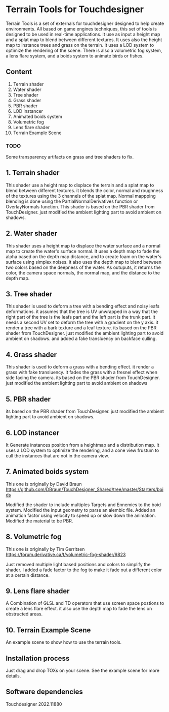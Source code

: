 # Terrain Tools for Touchdesigner 
Terrain Tools is a set of externals for touchdesigner designed to help create environments.
All based on game engines techniques, this set of tools is designed to be used in real-time applications.
It use as input a height map and a splat map to blend between different textures.
It uses also the height map to instance trees and grass on the terrain.
It uses a LOD system to optimize the rendering of the scene.
There is also a volumetric fog system, a lens flare system, 
and a boids system to animate birds or fishes.

## Content
1. Terrain shader
2. Water shader
3. Tree shader
4. Grass shader
5. PBR shader
6. LOD instancer
7. Animated boids system
8. Volumetric fog
9. Lens flare shader
10. Terrain Example Scene                   


### TODO
Some transparency artifacts on grass and tree shaders to fix.


## 1. Terrain shader
This shader use a height map to displace the terrain and a splat map to blend between different textures.
it blends the color, normal and roughness of the textures using the 3 channels of the splat map.
Normal mappping blending is done using the PartialNormalDerivatives function or OverlayNormals function.
This shader is based on the PBR shader from TouchDesigner.
just modified the ambient lighting part to avoid ambient on shadows.

## 2. Water shader
This shader uses a height map to displace the water surface and a normal map to create the water's surface normal. 
It uses a depth map to fade the alpha based on the depth map distance, and to create foam on the water's surface using simplex noises.
it also uses the depth map to blend between two colors based on the deepness of the water.
As outuputs, it returns the color, the camera space normals, the normal map, and the distance to the depth map.

## 3. Tree shader
This shader is used to deform a tree with a bending effect and noisy leafs deformations.
it assumes that the tree is UV unwrapped in a way that the right part of the tree is the leafs part and the left part is the trunk part.
it needs a second UV set to deform the tree with a gradient on the y axis.
it render a tree with a bark texture and a leaf texture.
its based on the PBR shader from TouchDesigner.
just modified the ambient lighting part to avoid ambient on shadows. 
and added a fake transluency on backface culling.

## 4. Grass shader
This shader is used to deform a grass with a bending effect.
it render a grass with fake transluency.
It fades the grass with a fresnel effect when side facing the camera.
its based on the PBR shader from TouchDesigner.
just modified the ambient lighting part to avoid ambient on shadows

## 5. PBR shader
its based on the PBR shader from TouchDesigner.
just modified the ambient lighting part to avoid ambient on shadows.

## 6. LOD instancer
It Generate instances position from a heightmap and a distribution map.
It uses a LOD system to optimize the rendering, and a cone view frustum to cull the instances that are not in the camera view.

## 7. Animated boids system
This one is originally by David Braun
https://github.com/DBraun/TouchDesigner_Shared/tree/master/Starters/boids

Modified the shader to include multiples Targets and Ennemies to the boid system.
Modified the input geometry to parse an alembic file.
Added an animation factor using velocity to speed up or slow down the animation.
Modified the material to be PBR.

## 8. Volumetric fog
This one is originally by Tim Gerritsen
https://forum.derivative.ca/t/volumetric-fog-shader/9823

Just removed multiple light based positions and colors to simplify the shader. I added a fade factor to the fog to make it fade out a different color at a certain distance.

## 9. Lens flare shader
A Combination of GLSL and TD operators that use screen space postions to create a lens flare effect. it also use the depth map to fade the lens on obstructed areas.

## 10. Terrain Example Scene
An example scene to show how to use the terrain tools.


##	Installation process
Just drag and drop TOXs on your scene. 
See the example scene for more details.

##	Software dependencies
Touchdesigner 2022.11880
